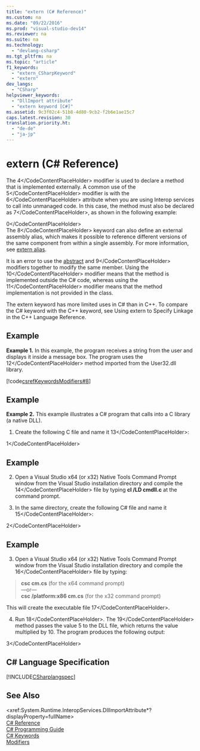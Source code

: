 ```yaml
---
title: "extern (C# Reference)"
ms.custom: na
ms.date: "09/22/2016"
ms.prod: "visual-studio-dev14"
ms.reviewer: na
ms.suite: na
ms.technology: 
  - "devlang-csharp"
ms.tgt_pltfrm: na
ms.topic: "article"
f1_keywords: 
  - "extern_CSharpKeyword"
  - "extern"
dev_langs: 
  - "CSharp"
helpviewer_keywords: 
  - "DllImport attribute"
  - "extern keyword [C#]"
ms.assetid: 9c3f02c4-51b8-4d80-9cb2-f2b6e1ae15c7
caps.latest.revision: 30
translation.priority.ht: 
  - "de-de"
  - "ja-jp"
---
```

# extern (C# Reference)
The <CodeContentPlaceHolder>4\</CodeContentPlaceHolder> modifier is used to declare a method that is implemented externally. A common use of the <CodeContentPlaceHolder>5\</CodeContentPlaceHolder> modifier is with the <CodeContentPlaceHolder>6\</CodeContentPlaceHolder> attribute when you are using Interop services to call into unmanaged code. In this case, the method must also be declared as <CodeContentPlaceHolder>7\</CodeContentPlaceHolder>, as shown in the following example:  
  
<CodeContentPlaceHolder>0\</CodeContentPlaceHolder>  
 The <CodeContentPlaceHolder>8\</CodeContentPlaceHolder> keyword can also define an external assembly alias, which makes it possible to reference different versions of the same component from within a single assembly. For more information, see [extern alias](../vs140/extern-alias--csharp-reference-.md).  
  
 It is an error to use the [abstract](../vs140/abstract--csharp-reference-.md) and <CodeContentPlaceHolder>9\</CodeContentPlaceHolder> modifiers together to modify the same member. Using the <CodeContentPlaceHolder>10\</CodeContentPlaceHolder> modifier means that the method is implemented outside the C# code, whereas using the <CodeContentPlaceHolder>11\</CodeContentPlaceHolder> modifier means that the method implementation is not provided in the class.  
  
 The extern keyword has more limited uses in C# than in C++. To compare the C# keyword with the C++ keyword, see Using extern to Specify Linkage in the C++ Language Reference.  
  
## Example  
 **Example 1.** In this example, the program receives a string from the user and displays it inside a message box. The program uses the <CodeContentPlaceHolder>12\</CodeContentPlaceHolder> method imported from the User32.dll library.  
  
 [!code[csrefKeywordsModifiers#8](../vs140/codesnippet/CSharp/extern--csharp-reference-_1.cs)]  
  
## Example  
 **Example 2.** This example illustrates a C# program that calls into a C library (a native DLL).  
  
 1. Create the following C file and name it <CodeContentPlaceHolder>13\</CodeContentPlaceHolder>:  
  
<CodeContentPlaceHolder>1\</CodeContentPlaceHolder>  
## Example  
 2. Open a Visual Studio x64 (or x32) Native Tools Command Prompt window from the Visual Studio installation directory and compile the <CodeContentPlaceHolder>14\</CodeContentPlaceHolder> file by typing **cl /LD cmdll.c** at the command prompt.  
  
 3. In the same directory, create the following C# file and name it <CodeContentPlaceHolder>15\</CodeContentPlaceHolder>:  
  
<CodeContentPlaceHolder>2\</CodeContentPlaceHolder>  
## Example  
 3. Open a Visual Studio x64 (or x32) Native Tools Command Prompt window from the Visual Studio installation directory and compile the <CodeContentPlaceHolder>16\</CodeContentPlaceHolder> file by typing:  
  
> **csc cm.cs** (for the x64 command prompt)   
>  —or—  
> **csc /platform:x86 cm.cs** (for the x32 command prompt)  
  
 This will create the executable file <CodeContentPlaceHolder>17\</CodeContentPlaceHolder>.  
  
 4. Run <CodeContentPlaceHolder>18\</CodeContentPlaceHolder>. The <CodeContentPlaceHolder>19\</CodeContentPlaceHolder> method passes the value 5 to the DLL file, which returns the value multiplied by 10.  The program produces the following output:  
  
<CodeContentPlaceHolder>3\</CodeContentPlaceHolder>  
## C# Language Specification  
 [!INCLUDE[CSharplangspec](../vs140/includes/csharplangspec_md.md)]  
  
## See Also  
 \<xref:System.Runtime.InteropServices.DllImportAttribute*?displayProperty=fullName>   
 [C# Reference](../vs140/csharp-reference.md)   
 [C# Programming Guide](../vs140/csharp-programming-guide.md)   
 [C# Keywords](../vs140/csharp-keywords.md)   
 [Modifiers](../vs140/modifiers--csharp-reference-.md)
